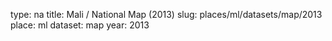 type: na
title: Mali / National Map (2013)
slug: places/ml/datasets/map/2013
place: ml
dataset: map
year: 2013
